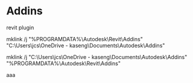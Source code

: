 # Addins
revit plugin


mklink /j "%PROGRAMDATA%\Autodesk\Revit\Addins" "C:\Users\jcs\OneDrive - kaseng\Documents\Autodesk\Addins"

mklink /j "C:\Users\jcs\OneDrive - kaseng\Documents\Autodesk\Addins" "%PROGRAMDATA%\Autodesk\Revit\Addins"

aaa